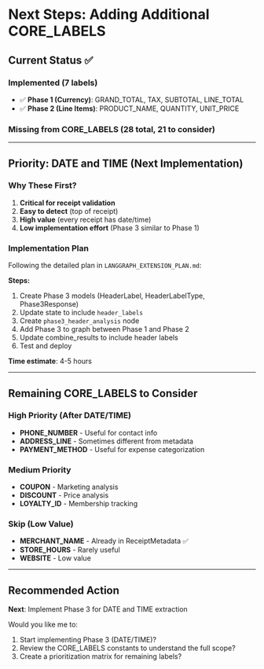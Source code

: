 # Next Steps: Adding Additional CORE_LABELS

## Current Status ✅

### Implemented (7 labels)
- ✅ **Phase 1 (Currency)**: GRAND_TOTAL, TAX, SUBTOTAL, LINE_TOTAL
- ✅ **Phase 2 (Line Items)**: PRODUCT_NAME, QUANTITY, UNIT_PRICE

### Missing from CORE_LABELS (28 total, 21 to consider)

---

## Priority: DATE and TIME (Next Implementation)

### Why These First?
1. **Critical for receipt validation**
2. **Easy to detect** (top of receipt)
3. **High value** (every receipt has date/time)
4. **Low implementation effort** (Phase 3 similar to Phase 1)

### Implementation Plan

Following the detailed plan in `LANGGRAPH_EXTENSION_PLAN.md`:

**Steps:**
1. Create Phase 3 models (HeaderLabel, HeaderLabelType, Phase3Response)
2. Update state to include `header_labels`
3. Create `phase3_header_analysis` node
4. Add Phase 3 to graph between Phase 1 and Phase 2
5. Update combine_results to include header labels
6. Test and deploy

**Time estimate**: 4-5 hours

---

## Remaining CORE_LABELS to Consider

### High Priority (After DATE/TIME)
- **PHONE_NUMBER** - Useful for contact info
- **ADDRESS_LINE** - Sometimes different from metadata
- **PAYMENT_METHOD** - Useful for expense categorization

### Medium Priority
- **COUPON** - Marketing analysis
- **DISCOUNT** - Price analysis
- **LOYALTY_ID** - Membership tracking

### Skip (Low Value)
- **MERCHANT_NAME** - Already in ReceiptMetadata ✅
- **STORE_HOURS** - Rarely useful
- **WEBSITE** - Low value

---

## Recommended Action

**Next**: Implement Phase 3 for DATE and TIME extraction

Would you like me to:
1. Start implementing Phase 3 (DATE/TIME)?
2. Review the CORE_LABELS constants to understand the full scope?
3. Create a prioritization matrix for remaining labels?

